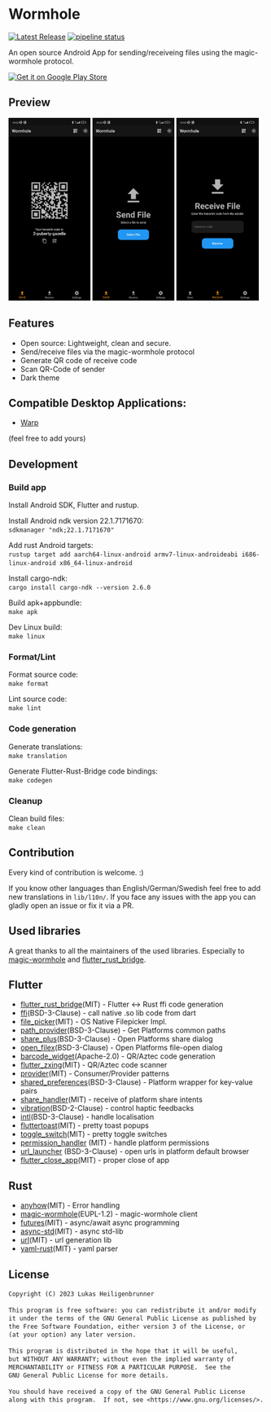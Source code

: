 # Wormhole

[![Latest Release](https://gitlab.com/lukas-heiligenbrunner/wormhole/-/badges/release.svg)](https://gitlab.com/lukas-heiligenbrunner/wormhole/-/releases)
[![pipeline status](https://gitlab.com/lukas-heiligenbrunner/wormhole/badges/main/pipeline.svg)](https://gitlab.com/lukas-heiligenbrunner/wormhole/-/commits/main)

An open source Android App for sending/receiveing files using the magic-wormhole protocol.

[<img src="https://play.google.com/intl/en_us/badges/static/images/badges/en_badge_web_generic.png" alt="Get it on Google Play Store" height="75">](https://play.google.com/store/apps/details?id=eu.heili.wormhole)

## Preview

<p><img src="android/fastlane/metadata/android/en-US/images/phoneScreenshots/Screenshot_2023-01-15-14-32-55-338_eu.heili.wormhole.jpg" width="32%"  alt=""/> 
<img src="android/fastlane/metadata/android/en-US/images/phoneScreenshots/Screenshot_2023-01-15-14-32-21-204_eu.heili.wormhole.jpg" width="32%"  alt=""/> 
<img src="android/fastlane/metadata/android/en-US/images/phoneScreenshots/Screenshot_2023-01-15-14-32-23-995_eu.heili.wormhole.jpg" width="32%"  alt=""/></p>

## Features

- Open source: Lightweight, clean and secure.
- Send/receive files via the magic-wormhole protocol
- Generate QR code of receive code
- Scan QR-Code of sender
- Dark theme

## Compatible Desktop Applications:

- [Warp](https://apps.gnome.org/app/app.drey.Warp/)

(feel free to add yours)

## Development

### Build app

Install Android SDK, Flutter and rustup.

Install Android ndk version 22.1.7171670:\
`sdkmanager "ndk;22.1.7171670"`

Add rust Android targets:\
`rustup target add aarch64-linux-android armv7-linux-androideabi i686-linux-android x86_64-linux-android`

Install cargo-ndk:\
`cargo install cargo-ndk --version 2.6.0`

Build apk+appbundle:\
`make apk`

Dev Linux build:\
`make linux`

### Format/Lint

Format source code:\
`make format`

Lint source code:\
`make lint`

### Code generation

Generate translations:\
`make translation`

Generate Flutter-Rust-Bridge code bindings:\
`make codegen`

### Cleanup 

Clean build files:\
`make clean`

## Contribution

Every kind of contribution is welcome. :) 

If you know other languages than English/German/Swedish feel free to add new translations in `lib/l10n/`.
If you face any issues with the app you can gladly open an issue or fix it via a PR.

## Used libraries

A great thanks to all the maintainers of the used libraries. 
Especially to [magic-wormhole](https://crates.io/crates/magic-wormhole) and [flutter_rust_bridge](https://github.com/fzyzcjy/flutter_rust_bridge).

## Flutter

* [flutter_rust_bridge](https://github.com/fzyzcjy/flutter_rust_bridge)(MIT) - Flutter <-> Rust ffi code generation
* [ffi](https://pub.dev/packages/ffi)(BSD-3-Clause) - call native .so lib code from dart
* [file_picker](https://pub.dev/packages/file_picker)(MIT) - OS Native Filepicker Impl.
* [path_provider](https://pub.dev/packages/path_provider)(BSD-3-Clause) - Get Platforms common paths
* [share_plus](https://pub.dev/packages/share_plus)(BSD-3-Clause) - Open Platforms share dialog
* [open_filex](https://pub.dev/packages/open_filex)(BSD-3-Clause) - Open Platforms file-open dialog
* [barcode_widget](https://pub.dev/packages/barcode_widget)(Apache-2.0) - QR/Aztec code generation
* [flutter_zxing](https://pub.dev/packages/flutter_zxing)(MIT) - QR/Aztec code scanner
* [provider](https://pub.dev/packages/provider)(MIT) - Consumer/Provider patterns
* [shared_preferences](https://pub.dev/packages/shared_preferences)(BSD-3-Clause) - Platform wrapper for key-value pairs
* [share_handler](https://pub.dev/packages/share_handler)(MIT) - receive of platform share intents
* [vibration](https://pub.dev/packages/vibration)(BSD-2-Clause) - control haptic feedbacks
* [intl](https://pub.dev/packages/intl)(BSD-3-Clause) - handle localisation
* [fluttertoast](https://pub.dev/packages/fluttertoast)(MIT) - pretty toast popups
* [toggle_switch](https://pub.dev/packages/toggle_switch)(MIT) - pretty toggle switches
* [permission_handler](https://pub.dev/packages/permission_handler) (MIT) - handle platform permissions
* [url_launcher](https://pub.dev/packages/url_launcher) (BSD-3-Clause) - open urls in platform default browser
* [flutter_close_app](https://gitlab.com/lukas-heiligenbrunner/fluttercloseapp.git)(MIT) - proper close of app

## Rust

* [anyhow](https://crates.io/crates/anyhow)(MIT) - Error handling
* [magic-wormhole](https://crates.io/crates/magic-wormhole)(EUPL-1.2) - magic-wormhole client
* [futures](https://crates.io/crates/futures)(MIT) - async/await async programming
* [async-std](https://crates.io/crates/async-std)(MIT) - async std-lib
* [url](https://crates.io/crates/url)(MIT) - url generation lib
* [yaml-rust](https://crates.io/crates/yaml-rust)(MIT) - yaml parser


## License

    Copyright (C) 2023 Lukas Heiligenbrunner

    This program is free software: you can redistribute it and/or modify
    it under the terms of the GNU General Public License as published by
    the Free Software Foundation, either version 3 of the License, or
    (at your option) any later version.

    This program is distributed in the hope that it will be useful,
    but WITHOUT ANY WARRANTY; without even the implied warranty of
    MERCHANTABILITY or FITNESS FOR A PARTICULAR PURPOSE.  See the
    GNU General Public License for more details.

    You should have received a copy of the GNU General Public License
    along with this program.  If not, see <https://www.gnu.org/licenses/>.
